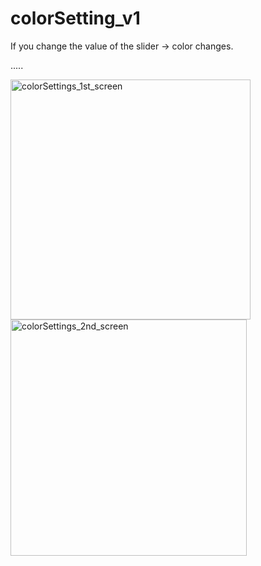 # colorSetting_v1

If you change the value of the slider -> color changes.

.....

<img width="384" alt="colorSettings_1st_screen" src="https://user-images.githubusercontent.com/87023107/152687242-d6e5ca81-86be-4ea7-aa6e-31efd134ba96.png"><img width="378" alt="colorSettings_2nd_screen" src="https://user-images.githubusercontent.com/87023107/152687241-5cf62036-d706-4dec-b811-252898c6771c.png">
